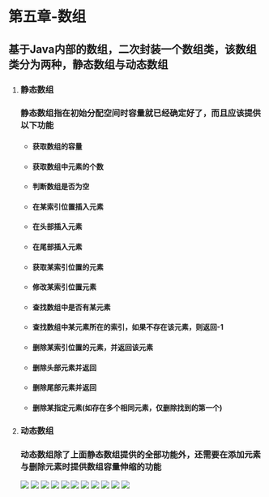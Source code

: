 # 第五章-数组

## 基于Java内部的数组，二次封装一个数组类，该数组类分为两种，静态数组与动态数组

1. ### 静态数组

   ### 静态数组指在初始分配空间时容量就已经确定好了，而且应该提供以下功能

   + #### 获取数组的容量

   + #### 获取数组中元素的个数

   + #### 判断数组是否为空

   + #### 在某索引位置插入元素

   + #### 在头部插入元素

   + #### 在尾部插入元素

   + #### 获取某索引位置的元素

   + #### 修改某索引位置元素

   + #### 查找数组中是否有某元素

   + #### 查找数组中某元素所在的索引，如果不存在该元素，则返回-1

   + #### 删除某索引位置的元素，并返回该元素

   + #### 删除头部元素并返回

   + #### 删除尾部元素并返回

   + #### 删除某指定元素(如存在多个相同元素，仅删除找到的第一个)

2. ### 动态数组

   ### 动态数组除了上面静态数组提供的全部功能外，还需要在添加元素与删除元素时提供数组容量伸缩的功能

   ![](https://raw.githubusercontent.com/undermoonoldman/Re1-Algorithms-and-data-structures-with-Java/master/imgs/0000057.png)
   ![](https://raw.githubusercontent.com/undermoonoldman/Re1-Algorithms-and-data-structures-with-Java/master/imgs/0000058.png)
   ![](https://raw.githubusercontent.com/undermoonoldman/Re1-Algorithms-and-data-structures-with-Java/master/imgs/0000059.png)
   ![](https://raw.githubusercontent.com/undermoonoldman/Re1-Algorithms-and-data-structures-with-Java/master/imgs/0000060.png)
   ![](https://raw.githubusercontent.com/undermoonoldman/Re1-Algorithms-and-data-structures-with-Java/master/imgs/0000061.png)
   ![](https://raw.githubusercontent.com/undermoonoldman/Re1-Algorithms-and-data-structures-with-Java/master/imgs/0000062.png)
   ![](https://raw.githubusercontent.com/undermoonoldman/Re1-Algorithms-and-data-structures-with-Java/master/imgs/0000063.png)
   ![](https://raw.githubusercontent.com/undermoonoldman/Re1-Algorithms-and-data-structures-with-Java/master/imgs/0000064.png)
   ![](https://raw.githubusercontent.com/undermoonoldman/Re1-Algorithms-and-data-structures-with-Java/master/imgs/0000065.png)
   ![](https://raw.githubusercontent.com/undermoonoldman/Re1-Algorithms-and-data-structures-with-Java/master/imgs/0000066.png)
   ![](https://raw.githubusercontent.com/undermoonoldman/Re1-Algorithms-and-data-structures-with-Java/master/imgs/0000067.png)